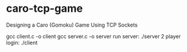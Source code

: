 # caro-tcp-game
Designing a Caro (Gomoku) Game Using TCP Sockets

gcc client.c -o client
gcc server.c -o server
run server: ./server
2 player login: ./client
